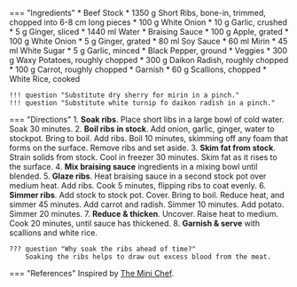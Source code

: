 === "Ingredients"
    * Beef Stock
        * 1350 g Short Ribs, bone-in, trimmed, chopped into 6-8 cm long pieces
        * 100 g White Onion
        * 10 g Garlic, crushed
        * 5 g Ginger, sliced
        * 1440 ml Water
    * Braising Sauce
        * 100 g Apple, grated
        * 100 g White Onion
        * 5 g Ginger, grated
        * 80 ml Soy Sauce
        * 60 ml Mirin
        * 45 ml White Sugar
        * 5 g Garlic, minced
        * Black Pepper, ground
    * Veggies
        * 300 g Waxy Potatoes, roughly chopped
        * 300 g Daikon Radish, roughly chopped
        * 100 g Carrot, roughly chopped
    * Garnish
        * 60 g Scallions, chopped
        * White Rice, cooked

    !!! question "Substitute dry sherry for mirin in a pinch."
    !!! question "Substitute white turnip fo daikon radish in a pinch."


=== "Directions"
    1. **Soak ribs**. Place short libs in a large bowl of cold water. Soak 30 minutes.
    2. **Boil ribs in stock**. Add onion, garlic, ginger, water to stockpot. Bring to boil. Add ribs. Boil 10 minutes, skimming off any foam that forms on the surface. Remove ribs and set aside.
    3. **Skim fat from stock**. Strain solids from stock. Cool in freezer 30 minutes. Skim fat as it rises to the surface.
    4. **Mix braising sauce** ingredients in a mixing bowl until blended.
    5. **Glaze ribs**. Heat braising sauce in a second stock pot over medium heat. Add ribs. Cook 5 minutes, flipping ribs to coat evenly.
    6. **Simmer ribs**. Add stock to stock pot. Cover. Bring to boil. Reduce heat, and simmer 45 minutes. Add carrot and radish. Simmer 10 minutes. Add potato. Simmer 20 minutes.
    7. **Reduce & thicken**. Uncover. Raise heat to medium. Cook 20 minutes, until sauce has thickened.
    8. **Garnish & serve** with scallions and white rice.

    ??? question "Why soak the ribs ahead of time?"
        Soaking the ribs helps to draw out excess blood from the meat.


=== "References"
    Inspired by [The Mini Chef](https://www.theminichef.com/galbijjim/).
